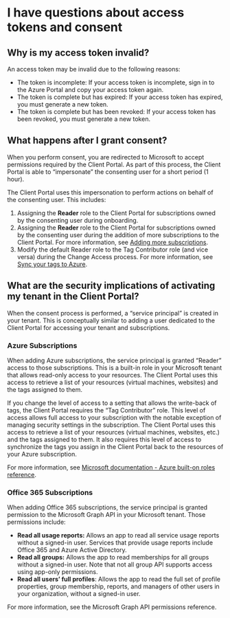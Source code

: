 # I have questions about access tokens and consent

## Why is my access token invalid? <a href="#why-is-my-access-token-invalid" id="why-is-my-access-token-invalid"></a>

An access token may be invalid due to the following reasons:

* The token is incomplete: If your access token is incomplete, sign in to the Azure Portal and copy your access token again.&#x20;
* The token is complete but has expired: If your access token has expired, you must generate a new token.
* The token is complete but has been revoked: If your access token has been revoked, you must generate a new token.

## What happens after I grant consent? <a href="#what-happens-when-i-perform-consent" id="what-happens-when-i-perform-consent"></a>

When you perform consent, you are redirected to Microsoft to accept permissions required by the Client Portal. As part of this process, the Client Portal is able to “impersonate” the consenting user for a short period (1 hour).

The Client Portal uses this impersonation to perform actions on behalf of the consenting user. This includes:

1. Assigning the **Reader** role to the Client Portal for subscriptions owned by the consenting user during onboarding.&#x20;
2. Assigning the **Reader** role to the Client Portal for subscriptions owned by the consenting user during the addition of more subscriptions to the Client Portal. For more information, see [Adding more subscriptions](../../extensions/cloud-tools/cloud-tenant-setup/azure-onboarding/activate-an-azure-ea-or-mpsa-account.md#add-more-azure-subscriptions).
3. Modify the default Reader role to the Tag Contributor role (and vice versa) during the Change Access process. For more information, see [Sync your tags to Azure](../../extensions/cloud-tools/cloud-tenant-setup/azure-onboarding/activate-an-azure-ea-or-mpsa-account.md#syncing-your-tags-to-azure).

## What are the security implications of activating my tenant in the Client Portal? <a href="#what-are-the-security-implications-of-activating-my-tenant-in-pyracloud" id="what-are-the-security-implications-of-activating-my-tenant-in-pyracloud"></a>

When the consent process is performed, a “service principal” is created in your tenant. This is conceptually similar to adding a user dedicated to the Client Portal for accessing your tenant and subscriptions.

### **Azure Subscriptions**

When adding Azure subscriptions, the service principal is granted “Reader” access to those subscriptions. This is a built-in role in your Microsoft tenant that allows read-only access to your resources. The Client Portal uses this access to retrieve a list of your resources (virtual machines, websites) and the tags assigned to them.

If you change the level of access to a setting that allows the write-back of tags, the Client Portal requires the “Tag Contributor” role. This level of access allows full access to your subscription with the notable exception of managing security settings in the subscription. The Client Portal uses this access to retrieve a list of your resources (virtual machines, websites, etc.) and the tags assigned to them. It also requires this level of access to synchronize the tags you assign in the Client Portal back to the resources of your Azure subscription.

For more information, see [Microsoft documentation - Azure built-on roles reference](https://learn.microsoft.com/en-us/azure/role-based-access-control/built-in-roles).

### **Office 365 Subscriptions**

When adding Office 365 subscriptions, the service principal is granted permission to the Microsoft Graph API in your Microsoft tenant. Those permissions include:

* **Read all usage reports:** Allows an app to read all service usage reports without a signed-in user. Services that provide usage reports include Office 365 and Azure Active Directory.
* **Read all groups:** Allows the app to read memberships for all groups without a signed-in user. Note that not all group API supports access using app-only permissions.
* **Read all users’ full profiles**: Allows the app to read the full set of profile properties, group membership, reports, and managers of other users in your organization, without a signed-in user.

For more information, see the Microsoft Graph API permissions reference.
